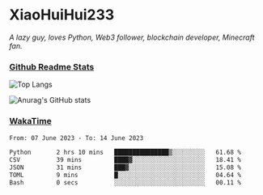 # XiaoHuiHui233

*A lazy guy, loves Python, Web3 follower, blockchain developer, Minecraft fan.*

### [Github Readme Stats](https://github.com/anuraghazra/github-readme-stats)

![Top Langs](https://github-readme-stats.vercel.app/api/top-langs/?username=XiaoHuiHui233&layout=compact&theme=github_dark)

![Anurag's GitHub stats](https://github-readme-stats.vercel.app/api?username=XiaoHuiHui233&show_icons=true&theme=github_dark)

### [WakaTime](https://wakatime.com)

<!--START_SECTION:waka-->

```txt
From: 07 June 2023 - To: 14 June 2023

Python       2 hrs 10 mins   ███████████████▒░░░░░░░░░   61.68 %
CSV          39 mins         ████▓░░░░░░░░░░░░░░░░░░░░   18.41 %
JSON         31 mins         ███▓░░░░░░░░░░░░░░░░░░░░░   15.08 %
TOML         9 mins          █░░░░░░░░░░░░░░░░░░░░░░░░   04.64 %
Bash         0 secs          ░░░░░░░░░░░░░░░░░░░░░░░░░   00.11 %
```

<!--END_SECTION:waka-->
